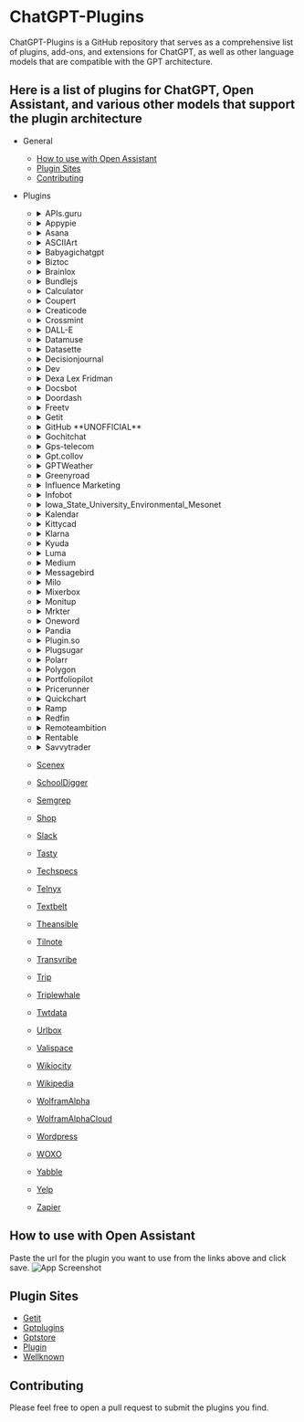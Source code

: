 # ChatGPT-Plugins

ChatGPT-Plugins is a GitHub repository that serves as a comprehensive list of plugins, add-ons, and extensions for ChatGPT, as well as other language models that are compatible with the GPT architecture.

## Here is a list of plugins for ChatGPT, Open Assistant, and various other models that support the plugin architecture

- General

  - [How to use with Open Assistant](#How-to-use-with-Open-Assistant)
  - [Plugin Sites](#Plugin-Sites)
  - [Contributing](#Contributing)

- Plugins

  - <details>
    <summary>APIs.guru</summary>

    Plugin for accessing APIs.guru OpenAPI Directory.

    [Website](https://apis.guru/)

    [Plugin](https://apis.guru/.well-known/ai-plugin.json)

    </details>

  - <details>
    <summary>Appypie</summary>

    Plugin for Appypie, a no-code app development platform that allows users to create mobile apps without writing a single line of code.

    [Website](https://appypie.com)

    [Plugin](https://www.appypie.com/.well-known/ai-plugin.json)

    </details>

  - <details>
    <summary>Asana</summary>

    Asana is a project management tool that helps teams track their work and collaborate more effectively.

    [Website](https://asana.com/)

    [Plugin](https://app.asana.com/.well-known/ai-plugin.json)

    </details>

  - <details>
    <summary>ASCIIArt</summary>

    ASCIIArt is a plugin that generates ASCII art from text.

    [Plugin](https://chatgpt-plugin-ts.transitive-bullshit.workers.dev/.well-known/ai-plugin.json)

    </details>

  - <details>
    <summary>Babyagichatgpt</summary>

    Plugin for running autonomous agents to complete a final goal using BabyAGI.

    [Plugin](https://babyagichatgpt.skirano.repl.co/.well-known/ai-plugin.json)

    </details>

  - <details>
    <summary>Biztoc</summary>

    Plugin for querying BizToc for business news.

    [Website](https://biztoc.com/)

    [Plugin](https://biztoc.com/.well-known/ai-plugin.json)

    </details>

  - <details>
    <summary>Brainlox</summary>

    An AI-based Learn to Code platform is a personalized and interactive tool that utilizes machine learning algorithms to provide tailored guidance and real-time feedback to users learning a wide range of programming languages.

    [Website](https://brainlox.ai/)

    [Plugin](https://brainlox.ai/.well-known/ai-plugin.json)

    </details>

  - <details>
    <summary>Bundlejs</summary>

    BundleJS is an online tool that can bundle your projects, minify them, and show their gzip and brotli size, without having to install any npm packages, with typescript support, and it can treeshake and bundle multiple packages together.

    [Website](https://bundlejs.com/about)

    [Plugin](https://deno.bundlejs.com/.well-known/ai-plugin.json)

    </details>

  - <details>
    <summary>Calculator</summary>

    Calculator is a plugin that allows you to perform arithmetic calculations.

    [Plugin](https://chat-calculator-plugin.supportmirage.repl.co/.well-known/ai-plugin.json)

    </details>

  - <details>
    <summary>Coupert</summary>

    Coupert is a browser extension that automatically finds and applies coupon codes at checkout with a single click.

    [Website](https://www.coupert.com/)

    [Plugin](https://www.coupert.com/.well-known/ai-plugin.json)

    </details>

  - <details>
    <summary>Creaticode</summary>

    Creaticode is a platform that allows you to generate text using various language models.

    [Plugin](https://openai.creaticode.com/.well-known/ai-plugin.json)

    </details>

  - <details>
    <summary>Crossmint</summary>

    Crossmint is a tool for NFT creators to accept credit card payments.

    [Website](https://www.crossmint.com/)

    [Plugin](https://www.crossmint.com/.well-known/ai-plugin.json)

    </details>

  - <details>
    <summary>DALL-E</summary>

    DALL-E is a plugin that generates images from text.

    [Website](https://openai.com/product/dall-e-2)

    [Plugin](https://api.openai.com/.well-known/ai-plugin.json)

    </details>

  - <details>

    <summary>Datamuse</summary>

    Datamuse is a collection of websites, mobile apps, and APIs designed to help people create and communicate more effectively.

    [Website](https://datamuse.com/)

    [Plugin](https://datamuse.com/.well-known/ai-plugin.json)

    </details>

  - <details>

    <summary>Datasette</summary>

    Datasette is an open source multi-tool for exploring and publishing data

    [Website](https://datasette.io/)

    [Plugin](https://datasette.io/.well-known/ai-plugin.json)

    </details>

  - <details>

    <summary>Decisionjournal</summary>

    Decision Journal is a decision making analytics platform. Helping you document, review, and analyze your decision making.

    [Website](https://decisionjournalapp.com/)

    [Plugin](https://decisionjournalapp.com/.well-known/ai-plugin.json)

    </details>

  - <details>

    <summary>Dev</summary>

    Dev is a community of software developers getting together to help one another out.

    [Website](https://dev.to/)

    [Plugin](https://dev.to/.well-known/ai-plugin.json)

    </details>

  - <details>

    <summary>Dexa Lex Fridman</summary>

    Search across all of the Lex Fridman Podcast episodes – powered by Dexa AI.

    [Website](https://lexfridman.com/)

    [Plugin](https://chatgpt-plugin-dexa-lex-fridman.transitive-bullshit.workers.dev/.well-known/ai-plugin.json)

    </details>

  - <details>

    <summary>Docsbot</summary>

    Docsbot is a plugin that allows you to search for documentation using AI.

    [Website](https://docsbot.ai/)

    [Plugin](https://docsbot.ai/.well-known/ai-plugin.json)

    </details>

  - <details>

    <summary>Doordash</summary>

    Find a nearby DoorDash location using the DorrDash API.

    [Website](https://www.doordash.com/)

    [Plugin](https://consumer-mobile-bff.doordash.com/v1/aichat/static/ai-plugin.json)

    </details>

  - <details>

    <summary>Freetv</summary>

    FreeTV is a plugin for getting the latest news, including breaking and local news

    [Website](https://www.freetv-app.com/)

    [Plugin](https://www.freetv-app.com/.well-known/ai-plugin.json)

    </details>

  - <details>

    <summary>Getit</summary>

    Getit is an open GPT Plugin Registry.

    [Website](https://getit.ai/)

    [Plugin](https://api.getit.ai/.well_known/ai-plugin.json)

    </details>

  - <details>

    <summary>GitHub **UNOFFICIAL**</summary>

    GitHub is a plugin that allows you to search for repositories.

    [Website](https://github.com/)

    [Plugin](https://gh-plugin.teammait.com/.well-known/ai-plugin.json)

    </details>

  - <details>

    <summary>Gochitchat</summary>

    Gochitchat is an AI-powered chatbot that helps you work with text.

    [Website](https://gochitchat.ai/)

    [Plugin](https://gochitchat.ai/.well-known/ai-plugin.json)

    </details>

  - <details>

    <summary>Gps-telecom</summary>

    Get access to the very latest unified communication products, designed to integrate and futureproof your business.

    [Website](https://www.gps-telecom.com/)

    [Plugin](https://www.gps-telecom.com/.well-known/ai-plugin.json)

    </details>

  - <details>

    <summary>Gpt.collov</summary>

    Interior Design AI Generator.

    [Website](https://gpt.collov.com/)

    [Plugin](https://gpt.collov.com/.well-known/ai-plugin.json)

    </details>

  - <details>

    <summary>GPTWeather</summary>

    GPTWeather is a plugin that allows you to get weather forecasts.

    [Plugin](https://gptweather.skirano.repl.co/.well-known/ai-plugin.json)

    </details>

  - <details>

    <summary>Greenyroad</summary>

    Greenyroad is a plugin that reads multiple URLs and their content for chat context.

    [Website](https://www.greenyroad.com/)

    [Plugin](https://www.greenyroad.com/.well-known/ai-plugin.json)

    </details>

  - <details>

    <summary>Influence Marketing</summary>

    IMAI is a platform that helps brands find influencers to promote their products, manage campaigns, and track performance.

    [Website](https://influencermarketing.ai/)

    [Plugin](https://influencermarketing.ai/.well-known/ai-plugin.json)

    </details>

  - <details>

    <summary>Infobot</summary>

    Plugin for creating automatically updating wiki pages based on any ongoing topic or event.

    [Website](https://infobot.ai/)

    [Plugin](https://infobot.ai/.well-known/ai-plugin.json)

    </details>

  - <details>

    <summary>Iowa_State_University_Environmental_Mesonet</summary>

    Iowa State University Environmental Mesonet is a plugin that allows you to work with IEM data.

    [Website](https://mesonet.agron.iastate.edu/)

    [Plugin](https://mesonet.agron.iastate.edu/.well-known/ai-plugin.json)

    </details>

  - <details>

    <summary>Kalendar</summary>

    KalendarAI sales agents generate revenue on autopilot by reaching your potential customers and booking meetings through live chat sessions from 200+ million companies globally.

    [Website](https://kalendar.ai/)

    [Plugin](https://kalendar.ai/.well-known/ai-plugin.json)

    </details>

  - <details>

    <summary>Kittycad</summary>

    Plugin for interacting with CAD files and models.

    [Website](https://kittycad.io/)

    [Plugin](https://api.kittycad.io/.well-known/ai-plugin.json)

    </details>

  - <details>

    <summary>Klarna</summary>

    Search and compare prices from thousands of online shops.

    [Website](https://www.klarna.com/)

    [Plugin](https://www.klarna.com/.well-known/ai-plugin.json)

    </details>

  - <details>

    <summary>Kyuda</summary>

    Interact with over 1,000+ apps like Google Sheets, Gmail, HubSpot, Salesforce, and more.

    [Website](https://www.kyuda.io/)

    [Plugin](https://www.kyuda.io/.well-known/ai-plugin.json)

    </details>

  - <details>

    <summary>Luma</summary>

    Keep up with and manage your Luma events.

    [Website](https://lu.ma/)

    [Plugin](https://lu.ma/.well-known/ai-plugin.json)

    </details>

  - <details>

    <summary>Medium</summary>

    Medium is a plugin that allows you to search for articles.

    [Website](https://medium.com/)

    [Plugin](https://medium.com/.well-known/ai-plugin.json)

    </details>

  - <details>

    <summary>Messagebird</summary>

    MessageBird is a plugin that allows you to send SMS messages.

    [Website](https://www.messagebird.com/)

    [Plugin](https://www.messagebird.com/.well-known/ai-plugin.json)

    </details>

  - <details>

    <summary>Milo</summary>

    Curating the wisdom of village to give parents ideas that turn any 20 minutes from meh to magic.

    [Website](https://www.joinmilo.com/)

    [Plugin](https://www.joinmilo.com/.well-known/ai-plugin.json)

    </details>

  - <details>

    <summary>Mixerbox</summary>

    MixerBox is a plugin that allows you to search for music.

    [Website](https://www.mixerbox.com/)

    [Plugin](https://www.mixerbox.com/.well-known/ai-plugin.json)

    </details>

  - <details>

    <summary>Monitup</summary>

    Plugin that converts a natural language text into an SQL query.

    [Website](https://www.monitup.com/)

    [Plugin](https://www.monitup.com/.well-known/ai-plugin.json)

    </details>

  - <details>

    <summary>Mrkter</summary>

    Plugin for managing finance and marketing operation.

    [Website](https://mrkter.io/)

    [Plugin](https://mrkter.io/.well-known/ai-plugin.json)

    </details>

  - <details>

    <summary>Oneword</summary>

    Check the availability of a domain and compare prices across different registrars.

    [Website](https://oneword.domains/)

    [Plugin](https://oneword.domains/.well-known/ai-plugin.json)

    </details>

  - <details>

    <summary>Pandia</summary>

    Receive the latest AI news and guides in French

    [Website](https://pandia.pro/)

    [Plugin](https://pandia.pro/.well-known/ai-plugin.json)

    </details>

  - <details>

    <summary>Plugin.so</summary>

    Plugin.so is a plugin that allows you to search for plugins.

    [Website](https://plugin.so/)

    [Plugin](https://plugin.so/.well-known/ai-plugin.json)

    </details>

  - <details>

    <summary>Plugsugar</summary>

    Search for information from the internet

    [Website](https://websearch.plugsugar.com/)

    [Plugin](https://websearch.plugsugar.com/.well-known/ai-plugin.json)

    </details>

  - <details>

    <summary>Polarr</summary>

    Polarr filters plugin for finding a filter that can be used to edit photos or videos.

    [Website](https://polarr.co/)

    [Plugin](https://polarr.co/.well-known/ai-plugin.json)

    </details>

  - <details>

    <summary>Polygon</summary>

    Market data, news, and fundamentals for stocks, options, forex, and crypto from Polygon.io.

    [Website](https://polygon.io/)

    [Plugin](https://polygon.io/.well-known/ai-plugin.json)

    </details>

  - <details>

    <summary>Portfoliopilot</summary>

    Your AI investing guide: portfolio assessment, recommendations, answers to all finance questions.

    [Website](https://portfoliopilot.com/)

    [Plugin](https://portfoliopilot.com/.well-known/ai-plugin.json)

    </details>

  - <details>

    <summary>Pricerunner</summary>

    PriceRunner is a plugin that allows you to search for products.

    [Website](https://www.pricerunner.com/)

    [Plugin](https://www.pricerunner.com/.well-known/ai-plugin.json)

    </details>

  - <details>

    <summary>Quickchart</summary>

    QuickChart is a plugin that allows you to create charts and QR codes.

    [Website](https://quickchart.io/)

    [Plugin](https://quickchart.io/.well-known/ai-plugin.json)

    </details>

  - <details>

    <summary>Ramp</summary>

    Plugin for managing a Ramp account. You can view transactions, reimbursements, cards, memos, receipts, and users.

    [Website](https://ramp.com/)

    [Plugin](https://ramp.com/.well-known/ai-plugin.json)

    </details>

  - <details>

    <summary>Redfin</summary>

    Redfin is a plugin that allows you to search for homes.

    [Website](https://www.redfin.com/)

    [Plugin](https://www.redfin.com/.well-known/ai-plugin.json)

    </details>

  - <details>

    <summary>Remoteambition</summary>

    Remoteambition is a plugin that allows you to search for remote jobs.

    [Website](https://remoteambition.com/)

    [Plugin](https://remoteambition.com/.well-known/ai-plugin.json)

    </details>

  - <details>

    <summary>Rentable</summary>

    Rentable is a plugin that allows you to search for apartments.

    [Website](https://www.rentable.co/)

    [Plugin](https://www.rentable.co/.well-known/ai-plugin.json)

    </details>

  - <details>

    <summary>Savvytrader</summary>

    Realtime stock, crypto and other investment data.

    [Website](https://savvytrader.com/)

    [Plugin](https://savvytrader.com/.well-known/ai-plugin.json)

    </details>

  - [Scenex](https://scenex.jina.ai/.well-known/ai-plugin.json)
  - [SchoolDigger](https://www.schooldigger.com/.well-known/ai-plugin.json)
  - [Semgrep](https://semgrep.dev/.well-known/ai-plugin.json)
  - [Shop](https://server.shop.app/.well-known/ai-plugin.json)
  - [Slack](https://slack.com/.well-known/ai-plugin.json)
  - [Tasty](https://api.tasty.co/.well-known/ai-plugin.json)
  - [Techspecs](https://preview.techspecs.io/.well-known/ai-plugin.json)
  - [Telnyx](https://telnyx.com/.well-known/ai-plugin.json)
  - [Textbelt](https://textbelt.com/.well-known/ai-plugin.json)
  - [Theansible](https://www.theansible.ai/.well-known/ai-plugin.json)
  - [Tilnote](https://tilnote.io/.well-known/ai-plugin.json)
  - [Transvribe](https://www.transvribe.com/.well-known/ai-plugin.json)
  - [Trip](https://www.trip.com/.well-known/ai-plugin.json)
  - [Triplewhale](https://api.triplewhale.com/.well-known/ai-plugin.json)
  - [Twtdata](https://www.twtdata.com/.well-known/ai-plugin.json)
  - [Urlbox](https://www.urlbox.io/.well-known/ai-plugin.json)
  - [Valispace](https://www.valispace.com/.well-known/ai-plugin.json)
  - [Wikiocity](https://api.wikiocity.com/.well-known/ai-plugin.json)
  - [Wikipedia](https://oasst-plugins.dumbserg.al:2083/plugins/wikipedia-plugin.json)
  - [WolframAlpha](https://www.wolframalpha.com/.well-known/ai-plugin.json)
  - [WolframAlphaCloud](https://www.wolframcloud.com/.well-known/ai-plugin.json)
  - [Wordpress](https://public-api.wordpress.com/.well-known/ai-plugin.json)
  - [WOXO](https://woxo.tech/.well-known/ai-plugin.json)
  - [Yabble](https://yabblezone.net/.well-known/ai-plugin.json)
  - [Yelp](https://api.yelp.com/.well-known/ai-plugin.json)
  - [Zapier](https://zapier.com/.well-known/ai-plugin.json)

## How to use with Open Assistant

Paste the url for the plugin you want to use from the links above and click save.
![App Screenshot](https://cdn.jsdelivr.net/gh/targed/GPT-Plugins@main/Media/OA-Plugins.png)

## Plugin Sites

- [Getit](https://www.getit.ai/gpt-plugins)
- [Gptplugins](https://www.gptplugins.app/)
- [Gptstore](https://gptstore.ai/)
- [Plugin](https://plugin.so/)
- [Wellknown](https://www.wellknown.ai/)

## Contributing

Please feel free to open a pull request to submit the plugins you find.
